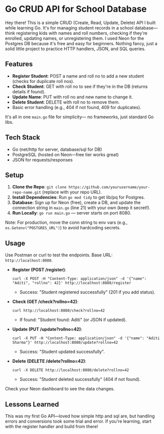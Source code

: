 # Go CRUD API for School Database

Hey there! This is a simple CRUD (Create, Read, Update, Delete) API I built while learning Go. It's for managing student records in a school database—think registering kids with names and roll numbers, checking if they're enrolled, updating names, or unregistering them. I used Neon for the Postgres DB because it's free and easy for beginners. Nothing fancy, just a solid little project to practice HTTP handlers, JSON, and SQL queries.

## Features
- **Register Student**: POST a name and roll no to add a new student (checks for duplicate roll nos).
- **Check Student**: GET with roll no to see if they're in the DB (returns details if found).
- **Update Name**: PUT with roll no and new name to change it.
- **Delete Student**: DELETE with roll no to remove them.
- Basic error handling (e.g., 404 if not found, 409 for duplicates).

It's all in one `main.go` file for simplicity— no frameworks, just standard Go libs.

## Tech Stack
- Go (net/http for server, database/sql for DB)
- PostgreSQL (hosted on Neon—free tier works great)
- JSON for requests/responses

## Setup
1. **Clone the Repo**: `git clone https://github.com/yourusername/your-repo-name.git` (replace with your repo URL).
2. **Install Dependencies**: Run `go mod tidy` to get lib/pq for Postgres.
3. **Database**: Sign up for Neon (free), create a DB, and update the connection string in `main.go` (line 21) with your own (keep it secret!).
4. **Run Locally**: `go run main.go` — server starts on port 8080.

Note: For production, move the conn string to env vars (e.g., `os.Getenv("POSTGRES_URL")`) to avoid hardcoding secrets.

## Usage
Use Postman or curl to test the endpoints. Base URL: `http://localhost:8080`.

- **Register (POST /register)**:
  ```
  curl -X POST -H "Content-Type: application/json" -d '{"name": "Aditi", "rollno": 42}' http://localhost:8080/register
  ```
  - Success: "Student registered successfully" (201 if you add status).

- **Check (GET /check?rollno=42)**:
  ```
  curl http://localhost:8080/check?rollno=42
  ```
  - If found: "Student found: Aditi" (or JSON if updated).

- **Update (PUT /update?rollno=42)**:
  ```
  curl -X PUT -H "Content-Type: application/json" -d '{"name": "Aditi Sharma"}' http://localhost:8080/update?rollno=42
  ```
  - Success: "Student updated successfully".

- **Delete (DELETE /delete?rollno=42)**:
  ```
  curl -X DELETE http://localhost:8080/delete?rollno=42
  ```
  - Success: "Student deleted successfully" (404 if not found).

Check your Neon dashboard to see the data changes.


## Lessons Learned
This was my first Go API—loved how simple http and sql are, but handling errors and conversions took some trial and error. If you're learning, start with the register handler and build from there!


